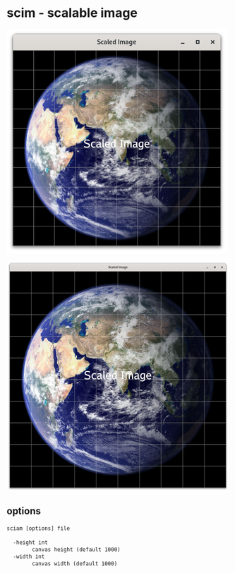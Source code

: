 # scim - scalable image

![scim1](scim01.png)

![scim2](scim02.png)

## options
```
sciam [options] file

  -height int
    	canvas height (default 1000)
  -width int
    	canvas width (default 1000)
```
